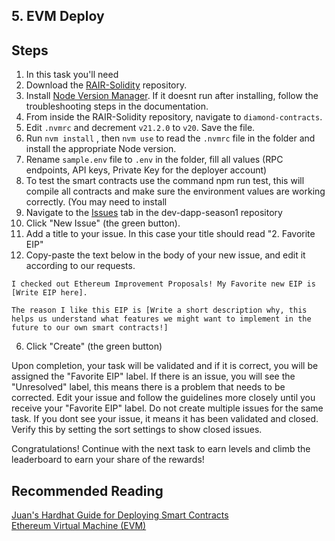## 5. EVM Deploy

## Steps
1. In this task you'll need
2. Download the [RAIR-Solidity](https://github.com/rairprotocol/rair-solidity/tree/main) repository.
3. Install [Node Version Manager](https://github.com/nvm-sh/nvm?tab=readme-ov-file#installing-and-updating). If it doesnt run after installing, follow the troubleshooting steps in the documentation.
4. From inside the RAIR-Solidity repository, navigate to ```diamond-contracts```.
5. Edit ```.nvmrc``` and decrement ```v21.2.0``` to ```v20```. Save the file.
6. Run ```nvm install``` , then ```nvm use``` to read the ```.nvmrc``` file in the folder and install the appropriate Node version.
7. Rename ```sample.env``` file to ```.env``` in the folder, fill all values (RPC endpoints, API keys, Private Key for the deployer account)
8. To test the smart contracts use the command npm run test, this will compile all contracts and make sure the environment values are working correctly. (You may need to install 
9. Navigate to the [Issues](https://github.com/rairprotocol/dev-dapp-season1/issues) tab in the dev-dapp-season1 repository
10. Click "New Issue" (the green button).
11. Add a title to your issue. In this case your title should read "2. Favorite EIP"
12. Copy-paste the text below in the body of your new issue, and edit it according to our requests.
```
I checked out Ethereum Improvement Proposals! My Favorite new EIP is [Write EIP here].

The reason I like this EIP is [Write a short description why, this helps us understand what features we might want to implement in the future to our own smart contracts!]
```
6. Click "Create" (the green button)

Upon completion, your task will be validated and if it is correct, you will be assigned the "Favorite EIP" label. If there is an issue, you will see the "Unresolved" label, this means there is a problem that needs to be corrected. Edit your issue and follow the guidelines more closely until you receive your "Favorite EIP" label. Do not create multiple issues for the same task. If you dont see your issue, it means it has been validated and closed. Verify this by setting the sort settings to show closed issues.

Congratulations! Continue with the next task to earn levels and climb the leaderboard to earn your share of the rewards!

## Recommended Reading 
[Juan's Hardhat Guide for Deploying Smart Contracts](https://github.com/rairprotocol/rair-solidity/blob/main/GUIDE.MD)\
[Ethereum Virtual Machine (EVM)](https://ethereum.org/en/developers/docs/evm/)
